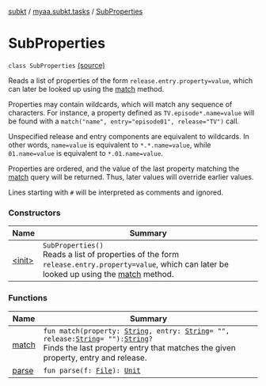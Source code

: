 [subkt](../../index.md) / [myaa.subkt.tasks](../index.md) / [SubProperties](./index.md)

# SubProperties

`class SubProperties` [(source)](https://github.com/Myaamori/SubKt/blob/master/src/main/kotlin/myaa/subkt/tasks/plugin.kt#L43)

Reads a list of properties of the form `release.entry.property=value`, which can
later be looked up using the [match](match.md) method.

Properties may contain wildcards, which will match any sequence of characters.
For instance, a property defined as `TV.episode*.name=value` will be found
with a `match("name", entry="episode01", release="TV")` call.

Unspecified release and entry components are equivalent to wildcards.
In other words, `name=value` is equivalent to `*.*.name=value`, while
`01.name=value` is equivalent to `*.01.name=value`.

Properties are ordered, and the value of the last property matching the
[match](match.md) query will be returned. Thus, later values will override earlier values.

Lines starting with `#` will be interpreted as comments and ignored.

### Constructors

| Name | Summary |
|---|---|
| [&lt;init&gt;](-init-.md) | `SubProperties()`<br>Reads a list of properties of the form `release.entry.property=value`, which can later be looked up using the [match](match.md) method. |

### Functions

| Name | Summary |
|---|---|
| [match](match.md) | `fun match(property: `[`String`](https://kotlinlang.org/api/latest/jvm/stdlib/kotlin/-string/index.html)`, entry: `[`String`](https://kotlinlang.org/api/latest/jvm/stdlib/kotlin/-string/index.html)` = "", release: `[`String`](https://kotlinlang.org/api/latest/jvm/stdlib/kotlin/-string/index.html)` = ""): `[`String`](https://kotlinlang.org/api/latest/jvm/stdlib/kotlin/-string/index.html)`?`<br>Finds the last property entry that matches the given property, entry and release. |
| [parse](parse.md) | `fun parse(f: `[`File`](https://docs.oracle.com/javase/9/docs/api/java/io/File.html)`): `[`Unit`](https://kotlinlang.org/api/latest/jvm/stdlib/kotlin/-unit/index.html) |

